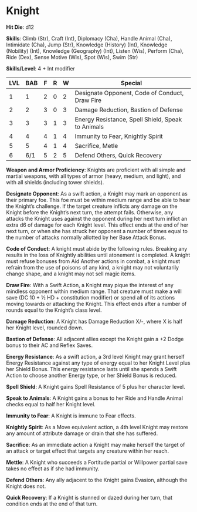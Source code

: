 # Knight

**Hit Die**: d12

**Skills**: Climb (Str), Craft (Int), Diplomacy (Cha), Handle Animal (Cha), Intimidate (Cha), Jump (Str), Knowledge (History) (Int), Knowledge (Nobility) (Int), Knowledge (Geography) (Int), Listen (Wis), Perform (Cha), Ride (Dex), Sense Motive (Wis), Spot (Wis), Swim (Str)

**Skills/Level**: 4 + Int modifier

LVL | BAB | F | R | W | Special 
--- | --- | - | - | - | ------- 
1   | 1   | 2 | 0 | 2 | Designate Opponent, Code of Conduct, Draw Fire         
2   | 2   | 3 | 0 | 3 | Damage Reduction, Bastion of Defense
3   | 3   | 3 | 1 | 3 | Energy Resistance, Spell Shield, Speak to Animals
4   | 4   | 4 | 1 | 4 | Immunity to Fear, Knightly Spirit
5   | 5   | 4 | 1 | 4 | Sacrifice, Metle
6   | 6/1 | 5 | 2 | 5 | Defend Others, Quick Recovery

**Weapon and Armor Proficiency**: Knights are proficient with all simple and martial weapons, with all types of armor (heavy, medium, and light), and with all shields (including tower shields).

**Designate Opponent**: As a swift action, a Knight may mark an opponent as their primary foe. This foe must be within medium range and be able to hear the Knight’s challenge. If the target creature inflicts any damage on the Knight before the Knight’s next turn, the attempt fails. Otherwise, any attacks the Knight uses against the opponent during her next turn inflict an extra d6 of damage for each Knight level. This effect ends at the end of her next turn, or when she has struck her opponent a number of times equal to the number of attacks normally allotted by her Base Attack Bonus.

**Code of Conduct**: A knight must abide by the following rules. Breaking any results in the loss of Knightly abilities until atonement is completed. A knight must refuse bonuses from Aid Another actions in combat, a knight must refrain from the use of poisons of any kind, a knight may not voluntarily change shape, and a knight may not sell magic items.

**Draw Fire**: With a Swift Action, a Knight may pique the interest of any mindless opponent within medium range. That creature must make a will save (DC 10 + ½ HD + constitution modifier) or spend all of its actions moving towards or attacking the Knight. This effect ends after a number of rounds equal to the Knight’s class level.

**Damage Reduction**: A Knight has Damage Reduction X/-, where X is half her Knight level, rounded down.

**Bastion of Defense**: All adjacent allies except the Knight gain a +2 Dodge bonus to their AC and Reflex Saves.

**Energy Resistance**: As a swift action, a 3rd level Knight may grant herself Energy Resistance against any type of energy equal to her Knight Level plus her Shield Bonus. This energy resistance lasts until she spends a Swift Action to choose another Energy type, or her Shield Bonus is reduced.

**Spell Shield**: A Knight gains Spell Resistance of 5 plus her character level.

**Speak to Animals**: A Knight gains a bonus to her Ride and Handle Animal checks equal to half her Knight level.

**Immunity to Fear**: A Knight is immune to Fear effects.

**Knightly Spirit**: As a Move equivalent action, a 4th level Knight may restore any amount of attribute damage or drain that she has suffered.

**Sacrifice**: As an immediate action a Knight may make herself the target of an attack or target effect that targets any creature within her reach.

**Mettle**: A Knight who succeeds a Fortitude partial or Willpower partial save takes no effect as if she had immunity.

**Defend Others**: Any ally adjacent to the Knight gains Evasion, although the Knight does not.

**Quick Recovery**: If a Knight is stunned or dazed during her turn, that condition ends at the end of that turn.
